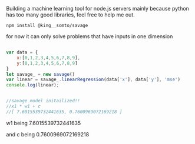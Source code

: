 Building a machine learning tool for node.js servers mainly because python has too many good libraries, feel free to help me out.


```
npm install @king__somto/savage
```

for now it can only solve problems that have inputs in one dimension

```Javascript

var data = {
    x:[0,1,2,3,4,5,6,7,8,9],
    y:[0,1,2,3,4,5,6,7,8,9]
}
let savage_ = new savage()
var linear = savage_.linearRegression(data['x'], data['y'], 'mse')
console.log(linear);


//savage model initailized!!
//x1 * w1 + c
//[ 7.6015539732441635, 0.7600969072169218 ]

```



w1 being 7.6015539732441635

and c being  0.7600969072169218